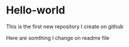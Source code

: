 # Hello-world
This is the first new repository I create on github

Here are somthing I change on readme file
